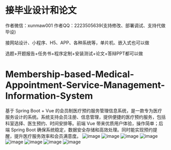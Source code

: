 # 接毕业设计和论文
作者微信：xunmaw001  作者QQ：2223505639(支持修改、部署调试、支持代做毕设)

接网站设计、小程序、H5、APP、各种系统等，单片机、嵌入式也可以做

选题+开题报告+任务书+程序定制+安装测试+论文+答辩PPT都可以做
# Membership-based-Medical-Appointment-Service-Management-Information-System
基于 Spring Boot + Vue 的会员制医疗预约服务管理信息系统，是一款专为医疗服务设计的系统。系统支持会员注册、信息管理，提供便捷的医疗预约服务，包括科室选择、医生预约、时间安排等。前端 Vue 带来优质用户体验，操作简单；后端 Spring Boot 确保系统稳定，数据安全存储和高效处理。同时能实现预约提醒，提升医疗服务效率和会员满意度。
![image](https://github.com/user-attachments/assets/a2f443cc-06bf-4347-a4b9-4d30953d3ff6)
![image](https://github.com/user-attachments/assets/fb0b72be-4506-4bf7-83ab-619bb838b06f)
![image](https://github.com/user-attachments/assets/f52240a1-8aac-4cd0-ae53-f46c22c39e3c)
![image](https://github.com/user-attachments/assets/c2af9dcb-3960-4779-8ff4-d0dfddb3392b)
![image](https://github.com/user-attachments/assets/1bd50068-8ebc-4546-88ed-d6feef6f49b3)
![image](https://github.com/user-attachments/assets/a7d36613-33c5-4197-b0d2-ecb48e257a0d)
![image](https://github.com/user-attachments/assets/0ca912e8-2b09-4051-bed1-7d175ed63b2d)
![image](https://github.com/user-attachments/assets/e7ce43bc-59c1-406d-980e-07c6dc1376ca)
